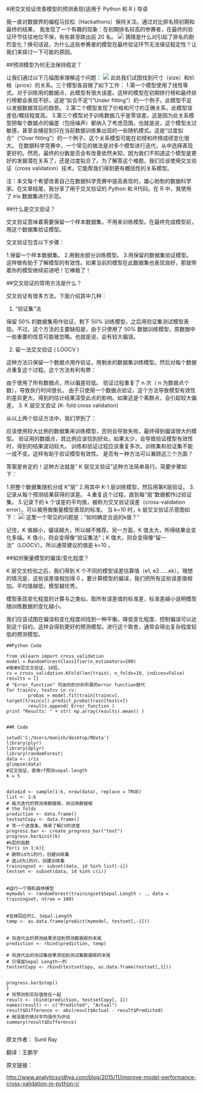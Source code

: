 #用交叉验证改善模型的预测表现(适用于 Python 和 R )
导语

我一直对数据界的编程马拉松（Hackathons）保持关注。通过对比排名榜初期和最终的结果， 我发现了一个有趣的现象：在初期排名较高的参赛者，在最终的验证环节往往地位不保，有些甚至跌出前 20 名。
![](http://static.datartisan.com/upload/attachment/2015/11/kbWC18a5.png)
猜猜是什么对引起了排名的剧烈变化？换句话说，为什么这些参赛者的模型在最终验证环节无法保证稳定性？让我们来探讨一下可能的原因。

##预测模型为何无法保持稳定？

让我们通过以下几幅图来理解这个问题：
![](http://static.datartisan.com/upload/attachment/2015/11/yng878aM.png)
此处我们试图找到尺寸（size）和价格（price）的关系。三个模型各自做了如下工作：
1.第一个模型使用了线性等式。对于训练用的数据点，此模型有很大误差。这样的模型在初期排行榜和最终排行榜都会表现不好。这是“拟合不足”(“Under fitting”）的一个例子。此模型不足以发掘数据背后的趋势。
2.第二个模型发现了价格和尺寸的正确关系，此模型误差低/概括程度高。
3.第三个模型对于训练数据几乎是零误差。这是因为此关系模型把每个数据点的偏差（包括噪声）都纳入了考虑范围，也就是说，这个模型太过敏感，甚至会捕捉到只在当前数据训练集出现的一些随机模式。这是“过度拟合”（“Over fitting”）的一个例子。这个关系模型可能在初榜和终榜成绩变化很大。
在数据科学竞赛中，一个常见的做法是对多个模型进行迭代，从中选择表现更好的。然而，最终的分数是否会有改善依然未知，因为我们不知道这个模型是更好的发掘潜在关系了，还是过度拟合了。为了解答这个难题，我们应该使用交叉验证（cross validation）技术。它能帮我们得到更有概括性的关系模型。

注：本文每个希望改善自己在数据科学竞赛中提高表现的，雄心勃勃的数据科学家。在文章结尾，我分享了用于交叉验证的 Python 和 R代码。在 R 中，我使用了 iris 数据集进行示范。


##什么是交叉验证？

交叉验证意味着需要保留一个样本数据集，不用来训练模型。在最终完成模型前，用这个数据集验证模型。

交叉验证包含以下步骤：

1.保留一个样本数据集。
2.用剩余部分训练模型。
3.用保留的数据集验证模型。这样做有助于了解模型的有效性。如果当前的模型在此数据集也表现良好，那就带着你的模型继续前进吧！它棒极了！
 

##交叉验证的常用方法是什么？

交叉验证有很多方法。下面介绍其中几种：

 1. “验证集”法

保留 50% 的数据集用作验证，剩下 50% 训练模型。之后用验证集测试模型表现。不过，这个方法的主要缺陷是，由于只使用了 50% 数据训练模型，原数据中一些重要的信息可能被忽略。也就是说，会有较大偏误。 

2. 留一法交叉验证 ( LOOCV )

这种方法只保留一个数据点用作验证，用剩余的数据集训练模型。然后对每个数据点重复这个过程。这个方法有利有弊：

由于使用了所有数据点，所以偏差较低。
验证过程重复了 n 次（ n 为数据点个数），导致执行时间很长。
由于只使用一个数据点验证，这个方法导致模型有效性的差异更大。得到的估计结果深受此点的影响。如果这是个离群点，会引起较大偏差。
3. K 层交叉验证 (K- fold cross validation)

从以上两个验证方法中，我们学到了：

应该使用较大比例的数据集来训练模型，否则会导致失败，最终得到偏误很大的模型。
验证用的数据点，其比例应该恰到好处。如果太少，会导致验证模型有效性时，得到的结果波动较大。
训练和验证过程应该重复多次。训练集和验证集不能一成不变。这样有助于验证模型有效性。
是否有一种方法可以兼顾这三个方面？

答案是肯定的！这种方法就是“ K 层交叉验证”这种方法简单易行。简要步骤如下：

1.把整个数据集随机分成 K“层”
2.用其中 K-1 层训练模型，然后用第K层验证。
3.记录从每个预测结果获得的误差。
4.重复这个过程，直到每“层”数据都作过验证集。
5.记录下的 k 个误差的平均值，被称为交叉验证误差（cross-validation error）。可以被用做衡量模型表现的标准。
当 k=10 时，k 层交叉验证示意图如下：
![](http://static.datartisan.com/upload/attachment/2015/11/PPymMkKo.png)
这里一个常见的问题是：“如何确定合适的k值？”

记住，K 值越小，偏误越大，所以越不推荐。另一方面，K 值太大，所得结果会变化多端。K 值小，则会变得像“验证集法”；K 值大，则会变得像“留一法”（LOOCV）。所以通常建议的值是 k=10 。


##如何衡量模型的偏误/变化程度？

K 层交叉检验之后，我们得到 K 个不同的模型误差估算值（e1, e2 …..ek）。理想的情况是，这些误差值相加得 0 。要计算模型的偏误，我们把所有这些误差值相加。平均值越低，模型越优秀。

模型表现变化程度的计算与之类似。取所有误差值的标准差，标准差越小说明模型随训练数据的变化越小。

我们应该试图在偏误和变化程度间找到一种平衡。降低变化程度、控制偏误可以达到这个目的。这样会得到更好的预测模型。进行这个取舍，通常会得出复杂程度较低的预测模型。

 
```
##Python Code

from sklearn import cross_validation
model = RandomForestClassifier(n_estimators=100)
#简单K层交叉验证，10层。
cv = cross_validation.KFold(len(train), n_folds=10, indices=False)
results = []
# "Error_function" 可由你的分析所需的error function替代
for traincv, testcv in cv:
        probas = model.fit(train[traincv], target[traincv]).predict_proba(train[testcv])
        results.append( Error_function )
print "Results: " + str( np.array(results).mean() )
 

##R Code

setwd('C:/Users/manish/desktop/RData')
library(plyr)
library(dplyr)
library(randomForest)
data <- iris
glimpse(data)
#交叉验证，使用rf预测sepal.length
k = 5

 
data$id <- sample(1:k, nrow(data), replace = TRUE)
list <- 1:k
# 每次迭代的预测用数据框，测试用数据框
# the folds
prediction <- data.frame()
testsetCopy <- data.frame()
# 写一个进度条，用来了解CV的进度
progress.bar <- create_progress_bar("text")
progress.bar$init(k)
#k层的函数
for(i in 1:k){
# 删除id为i的行，创建训练集
# 选id为i的行，创建训练集
trainingset <- subset(data, id %in% list[-i])
testset <- subset(data, id %in% c(i))

 
#运行一个随机森林模型
mymodel <- randomForest(trainingset$Sepal.Length ~ ., data = trainingset, ntree = 100)

 
#去掉回应列1, Sepal.Length
temp <- as.data.frame(predict(mymodel, testset[,-1]))

 
# 将迭代出的预测结果添加到预测数据框的末尾
prediction <- rbind(prediction, temp)
  
# 将迭代出的测试集结果添加到测试集数据框的末尾
# 只保留Sepal Length一列
testsetCopy <- rbind(testsetCopy, as.data.frame(testset[,1]))

 
progress.bar$step()
}
# 将预测和实际值放在一起
result <- cbind(prediction, testsetCopy[, 1])
names(result) <- c("Predicted", "Actual")
result$Difference <- abs(result$Actual - result$Predicted)
# 用误差的绝对平均值作为评估 
summary(result$Difference)
 
```
 

原文作者： Sunil Ray

翻译：王鹏宇

原文链接：

http://www.analyticsvidhya.com/blog/2015/11/improve-model-performance-cross-validation-in-python-r/
